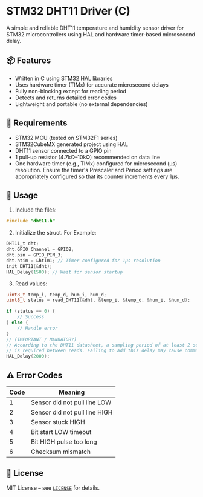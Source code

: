# STM32 DHT11 Driver (C)

A simple and reliable DHT11 temperature and humidity sensor driver for STM32 microcontrollers using HAL and hardware timer-based microsecond delay.

## 📦 Features

- Written in C using STM32 HAL libraries
- Uses hardware timer (TIMx) for accurate microsecond delays
- Fully non-blocking except for reading period
- Detects and returns detailed error codes
- Lightweight and portable (no external dependencies)

## 🔧 Requirements

- STM32 MCU (tested on STM32F1 series)
- STM32CubeMX generated project using HAL
- DHT11 sensor connected to a GPIO pin
- 1 pull-up resistor (4.7kΩ–10kΩ) recommended on data line
- One hardware timer (e.g., TIMx) configured for microsecond (µs) resolution. Ensure the timer's Prescaler and Period settings are appropriately configured so that its counter increments every 1µs.

## 🚀 Usage

1. Include the files:

```c
#include "dht11.h"
```

2. Initialize the struct. For Example:

```c
DHT11_t dht;
dht.GPIO_Channel = GPIOB;
dht.pin = GPIO_PIN_3;
dht.htim = &htim1; // Timer configured for 1µs resolution
init_DHT11(&dht);
HAL_Delay(1500); // Wait for sensor startup
```

3. Read values:

```c
uint8_t temp_i, temp_d, hum_i, hum_d;
uint8_t status = read_DHT11(&dht, &temp_i, &temp_d, &hum_i, &hum_d);

if (status == 0) {
    // Success
} else {
    // Handle error
}
// (IMPORTANT / MANDATORY)
// According to the DHT11 datasheet, a sampling period of at least 2 seconds
// is required between reads. Failing to add this delay may cause communication errors.
HAL_Delay(2000);
```

## ⚠️ Error Codes

| Code | Meaning                    |
|------|----------------------------|
| 1    | Sensor did not pull line LOW |
| 2    | Sensor did not pull line HIGH |
| 3    | Sensor stuck HIGH          |
| 4    | Bit start LOW timeout      |
| 5    | Bit HIGH pulse too long    |
| 6    | Checksum mismatch          |

## 📄 License

MIT License – see [`LICENSE`](LICENSE) for details.
